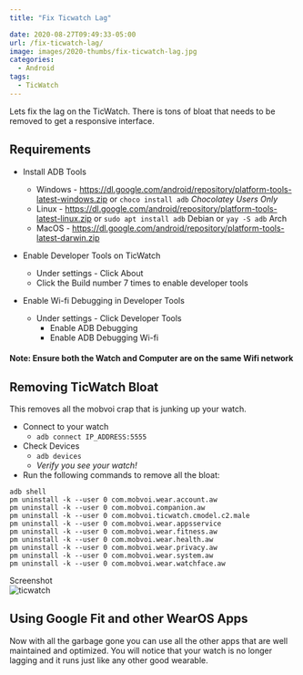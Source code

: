 ```yaml
---
title: "Fix Ticwatch Lag"

date: 2020-08-27T09:49:33-05:00
url: /fix-ticwatch-lag/
image: images/2020-thumbs/fix-ticwatch-lag.jpg
categories:
  - Android
tags:
  - TicWatch
---
```

Lets fix the lag on the TicWatch. There is tons of bloat that needs to be removed to get a responsive interface.
<!--more-->

## Requirements

- Install ADB Tools
  - Windows - <https://dl.google.com/android/repository/platform-tools-latest-windows.zip> or `choco install adb` _Chocolatey Users Only_
  - Linux - <https://dl.google.com/android/repository/platform-tools-latest-linux.zip> or `sudo apt install adb` Debian or `yay -S adb` Arch
  - MacOS - <https://dl.google.com/android/repository/platform-tools-latest-darwin.zip>

- Enable Developer Tools on TicWatch
  - Under settings - Click About
  - Click the Build number 7 times to enable developer tools

- Enable Wi-fi Debugging in Developer Tools
  - Under settings - Click Developer Tools
    - Enable ADB Debugging
    - Enable ADB Debugging Wi-fi

#### Note: Ensure both the Watch and Computer are on the same Wifi network

## Removing TicWatch Bloat

This removes all the mobvoi crap that is junking up your watch. 

- Connect to your watch
  - `adb connect IP_ADDRESS:5555`
- Check Devices
  - `adb devices`
  - *Verify you see your watch!*
- Run the following commands to remove all the bloat:

```
adb shell
pm uninstall -k --user 0 com.mobvoi.wear.account.aw
pm uninstall -k --user 0 com.mobvoi.companion.aw
pm uninstall -k --user 0 com.mobvoi.ticwatch.cmodel.c2.male
pm uninstall -k --user 0 com.mobvoi.wear.appsservice
pm uninstall -k --user 0 com.mobvoi.wear.fitness.aw
pm uninstall -k --user 0 com.mobvoi.wear.health.aw
pm uninstall -k --user 0 com.mobvoi.wear.privacy.aw
pm uninstall -k --user 0 com.mobvoi.wear.system.aw
pm uninstall -k --user 0 com.mobvoi.wear.watchface.aw
```

Screenshot  
![ticwatch](/images/2020/ticwatch.jpg)

## Using Google Fit and other WearOS Apps

Now with all the garbage gone you can use all the other apps that are well maintained and optimized. You will notice that your watch is no longer lagging and it runs just like any other good wearable. 


